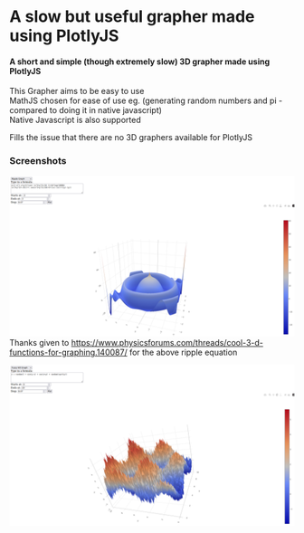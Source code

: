 # A slow but useful grapher made using PlotlyJS
#### A short and simple (though extremely slow) 3D grapher made using PlotlyJS

This Grapher aims to be easy to use  
MathJS chosen for ease of use eg. (generating random numbers and pi - compared to doing it in native javascript)  
Native Javascript is also supported

Fills the issue that there are no 3D graphers available for PlotlyJS
### Screenshots

![A graph with a nice ripple shape](ripple_graph.png "z=((-e^(-x*y/1)*cos( (x^2+y^2)/10 ))+14*log(10000/(x^2+y^2)+.01))*( cos(x^2+y^2)/10)+3*((x)-(x))*((y)-(y))")  
Thanks given to https://www.physicsforums.com/threads/cool-3-d-functions-for-graphing.140087/ for the above ripple equation


![A graph showing a very fuzzy hill](fuzzy_hill_graph.png "z = random() + sin(y-x) + cos(x+y) + random(sqrt(y))")
